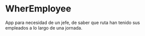 # WherEmployee

App para necesidad de un jefe, de saber que ruta han tenido sus empleados a lo largo de una jornada.
